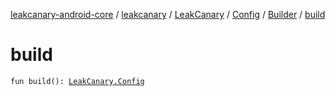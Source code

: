 [leakcanary-android-core](../../../../index.md) / [leakcanary](../../../index.md) / [LeakCanary](../../index.md) / [Config](../index.md) / [Builder](index.md) / [build](./build.md)

# build

`fun build(): `[`LeakCanary.Config`](../index.md)